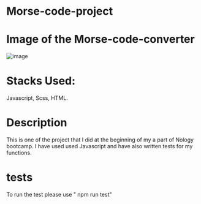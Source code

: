 # Morse-code-project


 # Image of the Morse-code-converter
![image](https://user-images.githubusercontent.com/79642065/201780153-e27d01b2-2732-43c8-8137-c1ccbb6aef06.png) 

# Stacks Used:
Javascript, Scss, HTML. 

# Description

This is one of the project that I did at the beginning of my a part of Nology bootcamp. I have used used Javascript and have also written tests  for my functions. 

# tests

To run the test please use " npm run test" 


